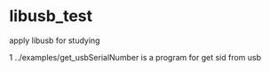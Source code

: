 # libusb_test
apply libusb for studying

1 ../examples/get_usbSerialNumber is a program for get sid from usb 
